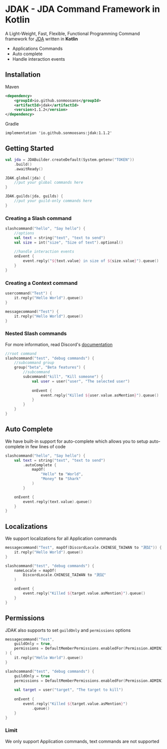 # JDAK - JDA Command Framework in Kotlin
A Light-Weight, Fast, Flexible, Functional Programming Command framework for [JDA](https://github.com/DV8FromTheWorld/JDA) written in **Kotlin**

- Applications Commands
- Auto complete
- Handle interaction events

## Installation
Maven
```xml
<dependency>
    <groupId>io.github.sonmoosans</groupId>
    <artifactId>jdak</artifactId>
    <version>1.1.2</version>
</dependency>
```
Gradle
```
implementation 'io.github.sonmoosans:jdak:1.1.2'
```
## Getting Started
```kotlin
val jda = JDABuilder.createDefault(System.getenv("TOKEN"))
    .build()
    .awaitReady()

JDAK.global(jda) {
    //put your global commands here
}

JDAK.guilds(jda, guilds) { 
    //put your guild-only commands here
}
```

### Creating a Slash command
```kotlin
slashcommand("hello", "Say hello") {
    //options
    val text = string("text", "text to send")
    val size = int("size", "Size of text").optional()
    
    //handle interaction events
    onEvent {
        event.reply("${text.value} in size of ${size.value}").queue()
    }
}
```
### Creating a Context command
```kotlin
usercommand("Test") {
    it.reply("Hello World").queue()
}

messagecommand("Test") {
    it.reply("Hello World").queue()
}
```
### Nested Slash commands
For more information, read Discord's [documentation](https://discord.com/developers/docs/interactions/application-commands)
```kotlin
//root command
slashcommand("test", "debug commands") {
    //subcommand group
    group("beta", "Beta features") {
        //subcommand
        subcommand("kill", "Kill someone") {
            val user = user("user", "The selected user")
            
            onEvent {
                event.reply("Killed ${user.value.asMention}").queue()
            }
        }
    }
}
```

## Auto Complete
We have built-in support for auto-complete which allows you to setup auto-complete in few lines of code

```kotlin
slashcommand("hello", "Say hello") {
    val text = string("text", "text to send")
        .autoComplete {
            mapOf(
                "Hello" to "World",
                "Money" to "Shark"
            )
        }

    onEvent {
        event.reply(text.value).queue()
    }
}
```

## Localizations
We support localizations for all Application commands
```kotlin
messagecommand("Test", mapOf(DiscordLocale.CHINESE_TAIWAN to "測試")) {
    it.reply("Hello World").queue()
}

slashcommand("test", "debug commands") {
    nameLocale = mapOf(
        DiscordLocale.CHINESE_TAIWAN to "測試"
    )

    onEvent {
        event.reply("Killed ${target.value.asMention}").queue()
    }
}
```
## Permissions
JDAK also supports to set `guildOnly` and `permissions` options
```kotlin
messagecommand("Test",
    guildOnly = true,
    permissions = DefaultMemberPermissions.enabledFor(Permission.ADMINISTRATOR)
) {
    it.reply("Hello World").queue()
}

slashcommand("test", "debug commands") {
    guildOnly = true
    permissions = DefaultMemberPermissions.enabledFor(Permission.ADMINISTRATOR)
    
    val target = user("target", "The target to kill")
    
    onEvent {
        event.reply("Killed ${target.value.asMention}")
            .queue()
    }
}
```

### Limit
We only support Application commands, text commands are not supported